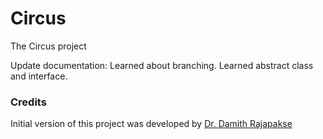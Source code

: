 # Circus

The Circus project

Update documentation:
Learned about branching.
Learned abstract class and interface.

### Credits

Initial version of this project was developed by [Dr. Damith Rajapakse](https://github.com/damithc)
